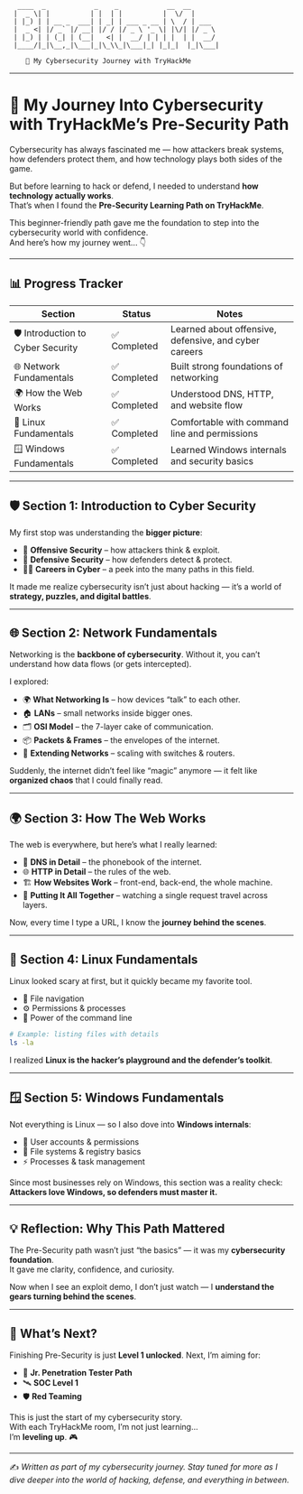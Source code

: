 ```
  ____  _            _    _            __  __      
 |  _ \| |          | |  | |          |  \/  |     
 | |_) | | __ _  ___| | _| | ___ _ __ | \  / | ___ 
 |  _ <| |/ _` |/ __| |/ / |/ _ \ '_ \| |\/| |/ _ \
 | |_) | | (_| | (__|   <| |  __/ | | | |  | |  __/
 |____/|_|\__,_|\___|_|\_\\_|\___|_| |_|_|  |_|\___|
                                                   
    🚀 My Cybersecurity Journey with TryHackMe
```

---

# 🚀 My Journey Into Cybersecurity with TryHackMe’s Pre-Security Path  

Cybersecurity has always fascinated me — how attackers break systems, how defenders protect them, and how technology plays both sides of the game.  

But before learning to hack or defend, I needed to understand **how technology actually works**.  
That’s when I found the **Pre-Security Learning Path on TryHackMe**.  

This beginner-friendly path gave me the foundation to step into the cybersecurity world with confidence.  
And here’s how my journey went... 👇  

---

## 📊 Progress Tracker  

| Section                         | Status       | Notes |
|---------------------------------|--------------|-------|
| 🛡️ Introduction to Cyber Security | ✅ Completed | Learned about offensive, defensive, and cyber careers |
| 🌐 Network Fundamentals         | ✅ Completed | Built strong foundations of networking |
| 🌍 How the Web Works            | ✅ Completed | Understood DNS, HTTP, and website flow |
| 🐧 Linux Fundamentals           | ✅ Completed | Comfortable with command line and permissions |
| 🪟 Windows Fundamentals         | ✅ Completed | Learned Windows internals and security basics |

---

## 🛡️ Section 1: Introduction to Cyber Security  

My first stop was understanding the **bigger picture**:  

- 🔴 **Offensive Security** – how attackers think & exploit.  
- 🔵 **Defensive Security** – how defenders detect & protect.  
- 🧑‍💻 **Careers in Cyber** – a peek into the many paths in this field.  

It made me realize cybersecurity isn’t just about hacking — it’s a world of **strategy, puzzles, and digital battles**.  

---

## 🌐 Section 2: Network Fundamentals  

Networking is the **backbone of cybersecurity**. Without it, you can’t understand how data flows (or gets intercepted).  

I explored:  
- 🌍 **What Networking Is** – how devices “talk” to each other.  
- 🏠 **LANs** – small networks inside bigger ones.  
- 🗂 **OSI Model** – the 7-layer cake of communication.  
- 📦 **Packets & Frames** – the envelopes of the internet.  
- 🔗 **Extending Networks** – scaling with switches & routers.  

Suddenly, the internet didn’t feel like “magic” anymore — it felt like **organized chaos** that I could finally read.  

---

## 🌍 Section 3: How The Web Works  

The web is everywhere, but here’s what I really learned:  

- 📖 **DNS in Detail** – the phonebook of the internet.  
- 🌐 **HTTP in Detail** – the rules of the web.  
- 🏗 **How Websites Work** – front-end, back-end, the whole machine.  
- 🧩 **Putting It All Together** – watching a single request travel across layers.  

Now, every time I type a URL, I know the **journey behind the scenes**.  

---

## 🐧 Section 4: Linux Fundamentals  

Linux looked scary at first, but it quickly became my favorite tool.  

- 📂 File navigation  
- ⚙️ Permissions & processes  
- 🔑 Power of the command line  

```bash
# Example: listing files with details
ls -la
```

I realized **Linux is the hacker’s playground and the defender’s toolkit**.  

---

## 🪟 Section 5: Windows Fundamentals  

Not everything is Linux — so I also dove into **Windows internals**:  

- 👤 User accounts & permissions  
- 📁 File systems & registry basics  
- ⚡ Processes & task management  

Since most businesses rely on Windows, this section was a reality check:  
**Attackers love Windows, so defenders must master it.**  

---

## 💡 Reflection: Why This Path Mattered  

The Pre-Security path wasn’t just “the basics” — it was my **cybersecurity foundation**.  
It gave me clarity, confidence, and curiosity.  

Now when I see an exploit demo, I don’t just watch — I **understand the gears turning behind the scenes**.  

---

## 🎯 What’s Next?  

Finishing Pre-Security is just **Level 1 unlocked**. Next, I’m aiming for:  

- 🔐 **Jr. Penetration Tester Path**  
- 🛰 **SOC Level 1**  
- 🛡 **Red Teaming**  

This is just the start of my cybersecurity story.  
With each TryHackMe room, I’m not just learning...  
I’m **leveling up**. 🎮  

---

✍️ *Written as part of my cybersecurity journey. Stay tuned for more as I dive deeper into the world of hacking, defense, and everything in between.*
